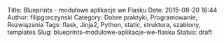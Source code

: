 Title: Blueprints - modułowe aplikacje we Flasku
Date: 2015-08-20 16:44
Author: filipgorczynski
Category: Dobre praktyki, Programowanie, Rozwiązania
Tags: flask, Jinja2, Python, static, struktura, szablony, templates
Slug: blueprints-modulowe-aplikacje-we-flasku
Status: draft


